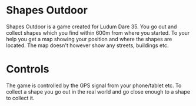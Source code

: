 Shapes Outdoor
==============
Shapes Outdoor is a game created for Ludum Dare 35. You go out and collect shapes which you find within 600m from where you started. To your help you get a map showing your position and where the shapes are located. The map doesn't however show any streets, buildings etc.

# Controls
The game is controlled by the GPS signal from your phone/tablet etc. To collect a shape you go out in the real world and go close enough to a shape to collect it.

